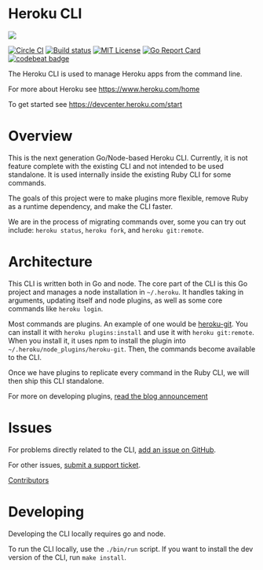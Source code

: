 Heroku CLI
==========

![](https://d4yt8xl9b7in.cloudfront.net/assets/home/logotype-heroku.png)

[![Circle CI](https://circleci.com/gh/heroku/cli/tree/master.svg?style=svg)](https://circleci.com/gh/heroku/cli/tree/master)
[![Build status](https://ci.appveyor.com/api/projects/status/ouee3b9d7jwkjcr1/branch/master?svg=true)](https://ci.appveyor.com/project/Heroku/cli/branch/master)
[![MIT License](https://img.shields.io/github/license/heroku/cli.svg)](https://github.com/heroku/cli/blob/master/LICENSE)
[![Go Report Card](https://goreportcard.com/badge/github.com/heroku/cli)](https://goreportcard.com/report/github.com/heroku/cli)
[![codebeat badge](https://codebeat.co/badges/78afe7cb-2634-490e-a450-b6edbd299fc2)](https://codebeat.co/projects/github-com-heroku-cli)

The Heroku CLI is used to manage Heroku apps from the command line.

For more about Heroku see <https://www.heroku.com/home>

To get started see <https://devcenter.heroku.com/start>

Overview
========

This is the next generation Go/Node-based Heroku CLI. Currently, it is not feature complete with the existing CLI and not intended to be used standalone. It is used internally inside the existing Ruby CLI for some commands.

The goals of this project were to make plugins more flexible, remove Ruby as a runtime dependency, and make the CLI faster.

We are in the process of migrating commands over, some you can try out include: `heroku status`, `heroku fork`, and `heroku git:remote`.

Architecture
============

This CLI is written both in Go and node. The core part of the CLI is this Go project and manages a node installation in `~/.heroku`. It handles taking in arguments, updating itself and node plugins, as well as some core commands like `heroku login`.

Most commands are plugins. An example of one would be [heroku-git](https://github.com/heroku/heroku-git). You can install it with `heroku plugins:install` and use it with `heroku git:remote`. When you install it, it uses npm to install the plugin into `~/.heroku/node_plugins/heroku-git`. Then, the commands become available to the CLI.

Once we have plugins to replicate every command in the Ruby CLI, we will then ship this CLI standalone.

For more on developing plugins, [read the blog announcement](https://blog.heroku.com/archives/2015/3/19/making_cli_plugins_better_with_a_new_architecture)

Issues
======

For problems directly related to the CLI, [add an issue on GitHub](https://github.com/heroku/cli/issues/new).

For other issues, [submit a support ticket](https://help.heroku.com/).

[Contributors](https://github.com/heroku/cli/contributors)

Developing
==========

Developing the CLI locally requires go and node.

To run the CLI locally, use the `./bin/run` script. If you want to install the dev version of the CLI, run `make install`.
